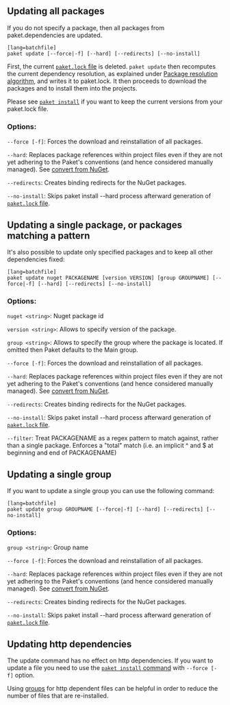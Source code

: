 ## Updating all packages

If you do not specify a package, then all packages from paket.dependencies are updated.

    [lang=batchfile]
    paket update [--force|-f] [--hard] [--redirects] [--no-install]

First, the current [`paket.lock` file](lock-file.html) is deleted. `paket update` then recomputes the current dependency resolution,
as explained under [Package resolution algorithm](http://fsprojects.github.io/Paket/resolver.html), and writes it to paket.lock.
It then proceeds to download the packages and to install them into the projects.

Please see [`paket install`](paket-install.html) if you want to keep the current versions from your paket.lock file.

### Options:

  `--force [-f]`: Forces the download and reinstallation of all packages.

  `--hard`: Replaces package references within project files even if they are not yet adhering to the Paket's conventions (and hence considered manually managed). See [convert from NuGet](paket-convert-from-nuget.html).

  `--redirects`: Creates binding redirects for the NuGet packages.

  `--no-install`: Skips paket install --hard process afterward generation of [`paket.lock` file](lock-file.html).


## Updating a single package, or packages matching a pattern

It's also possible to update only specified packages and to keep all other dependencies fixed:

    [lang=batchfile]
    paket update nuget PACKAGENAME [version VERSION] [group GROUPNAME] [--force|-f] [--hard] [--redirects] [--no-install]

### Options:

  `nuget <string>`: Nuget package id

  `version <string>`: Allows to specify version of the package.

  `group <string>`: Allows to specify the group where the package is located. If omitted then Paket defaults to the Main group.

  `--force [-f]`: Forces the download and reinstallation of all packages.

  `--hard`: Replaces package references within project files even if they are not yet adhering to the Paket's conventions (and hence considered manually managed). See [convert from NuGet](paket-convert-from-nuget.html).

  `--redirects`: Creates binding redirects for the NuGet packages.

  `--no-install`: Skips paket install --hard process afterward generation of [`paket.lock` file](lock-file.html).

  `--filter`: Treat PACKAGENAME as a regex pattern to match against, rather than a single package. Enforces a "total" match (i.e. an implicit ^ and $ at beginning and end of PACKAGENAME)

## Updating a single group

If you want to update a single group you can use the following command:

    [lang=batchfile]
    paket update group GROUPNAME [--force|-f] [--hard] [--redirects] [--no-install]

### Options:

  `group <string>`: Group name

  `--force [-f]`: Forces the download and reinstallation of all packages.

  `--hard`: Replaces package references within project files even if they are not yet adhering to the Paket's conventions (and hence considered manually managed). See [convert from NuGet](paket-convert-from-nuget.html).

  `--redirects`: Creates binding redirects for the NuGet packages.

  `--no-install`: Skips paket install --hard process afterward generation of [`paket.lock` file](lock-file.html).

## Updating http dependencies

The update command has no effect on http dependencies. If you want to update a file you need to use the [`paket install` command](paket-install.html) with `--force [-f]` option.

Using [groups](groups.html) for http dependent files can be helpful in order to reduce the number of files that are re-installed.


